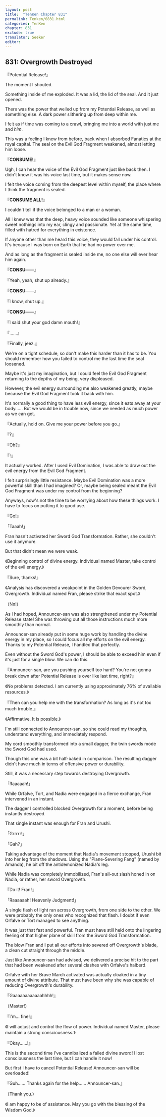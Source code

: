 ```yaml
---
layout: post
title:  "TenKen Chapter 831"
permalink: Tenken/0831.html
categories: TenKen
chapter: 831
exclude: true
translator: Seeker
editor: 
---
```

<h2>831: Overgrowth Destroyed</h2>

『Potential Release!』

The moment I shouted.

Something inside of me exploded. It was a lid, the lid of the seal. And it just opened.

There was the power that welled up from my Potential Release, as well as something else. A dark power slithering up from deep within me.

I felt as if time was coming to a crawl, bringing me into a world with just me and *him*.

This was a feeling I knew from before, back when I absorbed Fanatics at the royal capital. The seal on the Evil God Fragment weakened, almost letting him loose.

『**CONSUME!**』

Ugh, I can hear the voice of the Evil God Fragment just like back then. I didn't know it was his voice last time, but it makes sense now.

I felt the voice coming from the deepest level within myself, the place where I think the fragment is sealed.

『**CONSUME ALL!**』

I couldn't tell if the voice belonged to a man or a woman.

All I knew was that the deep, heavy voice sounded like someone whispering sweet nothings into my ear, clingy and passionate. Yet at the same time, filled with hatred for everything in existence.

If anyone other than me heard this voice, they would fall under his control. It's because I was born on Earth that he had no power over me.

And as long as the fragment is sealed inside me, no one else will ever hear him again.

『**CONSU**――』

『Yeah, yeah, shut up already.』

『**CONSU**――』

『I know, shut up.』

『**CONSU**――』

『I said shut your god damn mouth!』

『……』

『Finally, jeez.』

We're on a tight schedule, so don't make this harder than it has to be. You should remember how you failed to control me the last time the seal loosened.

Maybe it's just my imagination, but I could feel the Evil God Fragment returning to the depths of my being, very displeased.

However, the evil energy surrounding me also weakened greatly, maybe because the Evil God Fragment took it back with him.

It's normally a good thing to have less evil energy, since it eats away at your body…… But we would be in trouble now, since we needed as much power as we can get.

『Actually, hold on. Give me your power before you go.』

『?』

『Oh?』

『!』

It actually worked. After I used Evil Domination, I was able to draw out the evil energy from the Evil God Fragment.

I felt surprisingly little resistance. Maybe Evil Domination was a more powerful skill than I had imagined? Or, maybe being sealed meant the Evil God Fragment was under my control from the beginning?

Anyways, now's not the time to be worrying about how these things work. I have to focus on putting it to good use.

『Go!』

「Taaah!」

Fran hasn't activated her Sword God Transformation. Rather, she couldn't use it anymore.

But that didn't mean we were weak.

《Beginning control of divine energy. Individual named Master, take control of the evil energy.》

『Sure, thanks!』

《Analysis has discovered a weakpoint in the Golden Devourer Sword, Overgrowth. Individual named Fran, please strike that exact spot.》

（Nn!）

As I had hoped, Announcer-san was also strengthened under my Potential Release state! She was throwing out all those instructions much more smoothly than normal.

Announcer-san already put in some huge work by handling the divine energy in my place, so I could focus all my efforts on the evil energy. Thanks to my Potential Release, I handled that perfectly.

Even without the Sword God's power, I should be able to exceed him even if it's just for a single blow. We can do this.

『Announcer-san, are you pushing yourself too hard? You're not gonna break down after Potential Release is over like last time, right?』

《No problems detected. I am currently using approximately 76% of available resources.》

『Then can you help me with the transformation? As long as it's not too much trouble.』

《Affirmative. It is possible.》

I'm still connected to Announcer-san, so she could read my thoughts, understand everything, and immediately respond.

My cord smoothly transformed into a small dagger, the twin swords mode the Sword God had used.

Though this one was a bit half-baked in comparison. The resulting dagger didn't have much in terms of offensive power or durability.

Still, it was a necessary step towards destroying Overgrowth.

「Raaaaah!」

While Orfalve, Tort, and Nadia were engaged in a fierce exchange, Fran intervened in an instant.

The dagger I controlled blocked Overgrowth for a moment, before being instantly destroyed.

That single instant was enough for Fran and Urushi.

「Grrrrr!」

「Gah?」

Taking advantage of the moment that Nadia's movement stopped, Urushi bit into her leg from the shadows. Using the "Plane-Severing Fang" (named by Amanda), he bit off the antidemonized Nadia's leg.

While Nadia was completely immobilized, Fran's all-out slash honed in on Nadia, or rather, her sword Overgrowth.

『Do it! Fran!』

「Raaaaaah! Heavenly Judgment!」

A single flash of light ran across Overgrowth, from one side to the other. We were probably the only ones who recognized that flash. I doubt if even Orfalve or Tort managed to see anything.

It was just that fast and powerful. Fran must have still held onto the lingering feeling of that higher plane of skill from the Sword God Transformation.

The blow Fran and I put all our efforts into severed off Overgrowth's blade, a clean cut straight through the middle.

Just like Announcer-san had advised, we delivered a precise hit to the part that had been weakened after several clashes with Orfalve's halberd.

Orfalve with her Brave March activated was actually cloaked in a tiny amount of divine attribute. That must have been why she was capable of reducing Overgrowth's durability.

『Gaaaaaaaaaaaahhhh!』

（Master!）

『I'm… fine!』

《I will adjust and control the flow of power. Individual named Master, please maintain a strong consciousness.》

『Okay……!』

This is the second time I've cannibalized a failed divine sword! I lost consciousness the last time, but I can handle it now!

But first I have to cancel Potential Release! Announcer-san will be overloaded!

『Guh…… Thanks again for the help…… Announcer-san.』

（Thank you.）

《I am happy to be of assistance. May you go with the blessing of the Wisdom God.》



